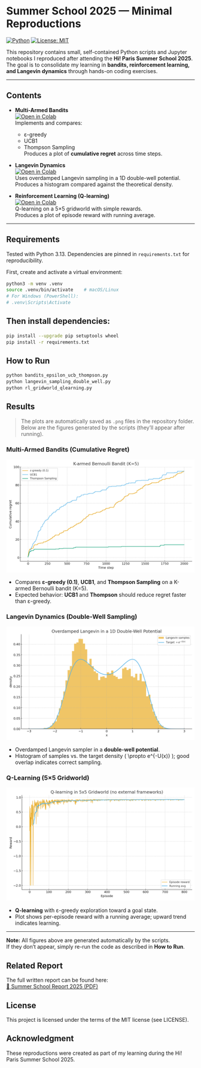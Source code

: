 # Summer School 2025 — Minimal Reproductions

[![Python](https://img.shields.io/badge/Python-3.13-blue)](https://www.python.org/downloads/release/python-3130/)
[![License: MIT](https://img.shields.io/badge/License-MIT-green.svg)](LICENSE)

This repository contains small, self-contained Python scripts and Jupyter notebooks I reproduced after attending the **Hi! Paris Summer School 2025**.  
The goal is to consolidate my learning in **bandits, reinforcement learning, and Langevin dynamics** through hands-on coding exercises.

---

## Contents

- **Multi-Armed Bandits**  
  [![Open in Colab](https://colab.research.google.com/assets/colab-badge.svg)](
  https://colab.research.google.com/github/md-naim-hassan-saykat/summer-school-2025-reproductions/blob/main/bandits_epsilon_ucb_thompson.ipynb)  
  Implements and compares:
  - ε-greedy
  - UCB1
  - Thompson Sampling  
  Produces a plot of **cumulative regret** across time steps.

- **Langevin Dynamics**  
  [![Open in Colab](https://colab.research.google.com/assets/colab-badge.svg)](
  https://colab.research.google.com/github/md-naim-hassan-saykat/summer-school-2025-reproductions/blob/main/langevin_sampling_double_well.ipynb)  
  Uses overdamped Langevin sampling in a 1D double-well potential.  
  Produces a histogram compared against the theoretical density.

- **Reinforcement Learning (Q-learning)**  
  [![Open in Colab](https://colab.research.google.com/assets/colab-badge.svg)](
  https://colab.research.google.com/github/md-naim-hassan-saykat/summer-school-2025-reproductions/blob/main/rl_gridworld_qlearning.ipynb)  
  Q-learning on a 5×5 gridworld with simple rewards.  
  Produces a plot of episode reward with running average.

---

## Requirements  
Tested with Python 3.13. Dependencies are pinned in `requirements.txt` for reproducibility.

First, create and activate a virtual environment:

```bash
python3 -m venv .venv
source .venv/bin/activate    # macOS/Linux
# For Windows (PowerShell):
# .venv\Scripts\Activate
```

## Then install dependencies:

```bash
pip install --upgrade pip setuptools wheel
pip install -r requirements.txt
```

## How to Run
```bash
python bandits_epsilon_ucb_thompson.py
python langevin_sampling_double_well.py
python rl_gridworld_qlearning.py
```
## Results
> The plots are automatically saved as `.png` files in the repository folder. 
Below are the figures generated by the scripts (they’ll appear after running).

### Multi-Armed Bandits (Cumulative Regret)
[![Bandit result](bandit_cumulative_regret.png)](bandit_cumulative_regret.png)

- Compares **ε-greedy (0.1)**, **UCB1**, and **Thompson Sampling** on a K-armed Bernoulli bandit (K=5).
- Expected behavior: **UCB1** and **Thompson** should reduce regret faster than ε-greedy.

### Langevin Dynamics (Double-Well Sampling)
[![Langevin result](langevin_double_well.png)](langevin_double_well.png)

- Overdamped Langevin sampler in a **double-well potential**.
- Histogram of samples vs. the target density \( \propto e^{-U(x)} \); good overlap indicates correct sampling.

### Q-Learning (5×5 Gridworld)
[![Q-learning result](gridworld_qlearning_rewards.png)](gridworld_qlearning_rewards.png)

- **Q-learning** with ε-greedy exploration toward a goal state.
- Plot shows per-episode reward with a running average; upward trend indicates learning.

---

**Note:** All figures above are generated automatically by the scripts.  
If they don’t appear, simply re-run the code as described in **How to Run**. 

## Related Report
The full written report can be found here:  
[📄 Summer School Report 2025 (PDF)](docs/Md_Naim_Hassan_Saykat_Hi_Paris_Summer_School_Report_2025.pdf)

## License
This project is licensed under the terms of the MIT license (see LICENSE).

## Acknowledgment
These reproductions were created as part of my learning during the Hi! Paris Summer School 2025.
